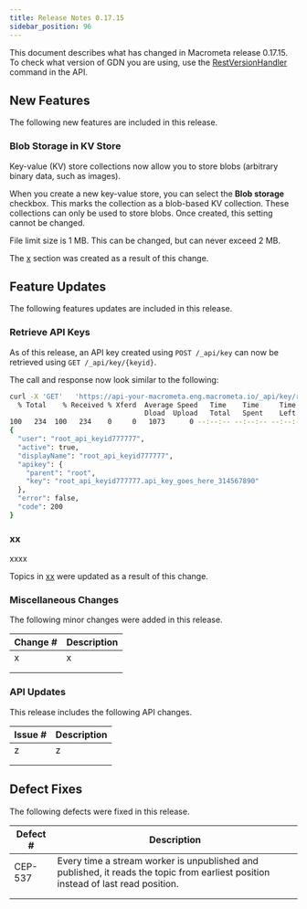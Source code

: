 ```yaml
---
title: Release Notes 0.17.15
sidebar_position: 96
---
```


This document describes what has changed in Macrometa release 0.17.15. To check what version of GDN you are using, use the [RestVersionHandler](https://macrometa.com/docs/api#/operations/RestVersionHandler) command in the API.

## New Features

The following new features are included in this release.

### Blob Storage in KV Store

Key-value (KV) store collections now allow you to store blobs (arbitrary binary data, such as images).

When you create a new key-value store, you can select the **Blob storage** checkbox. This marks the collection as a blob-based KV collection. These collections can only be used to store blobs. Once created, this setting cannot be changed.

File limit size is 1 MB. This can be changed, but can never exceed 2 MB.

The [x](../account-management/plans/) section was created as a result of this change.

## Feature Updates

The following features updates are included in this release.

### Retrieve API Keys

As of this release, an API key created using `POST /_api/key` can now be retrieved using `GET /_api/key/{keyid}`.

The call and response now look similar to the following:

```bash
curl -X 'GET'   'https://api-your-macrometa.eng.macrometa.io/_api/key/root_api_keyid777777'   -H 'accept: application/json'   -H 'Authorization: bearer <JWT>' | jq
  % Total    % Received % Xferd  Average Speed   Time    Time     Time  Current
                                 Dload  Upload   Total   Spent    Left  Speed
100   234  100   234    0     0   1073      0 --:--:-- --:--:-- --:--:--  1073
{
  "user": "root_api_keyid777777",
  "active": true,
  "displayName": "root_api_keyid777777",
  "apikey": {
    "parent": "root",
    "key": "root_api_keyid777777.api_key_goes_here_314567890"
  },
  "error": false,
  "code": 200
}
```

### xx

xxxx

Topics in [xx](../queries/redis/) were updated as a result of this change.

### Miscellaneous Changes

The following minor changes were added in this release.

| Change # | Description |
| -------- | ----------- |
| x        | x           |
|          |             |
|          |             |

### API Updates

This release includes the following API changes.

| Issue # | Description |
| ------- | ----------- |
| z       | z           |
|         |             |
|         |             |

## Defect Fixes

The following defects were fixed in this release.

| Defect # | Description |
| -------- | ----------- |
| CEP-537  | Every time a stream worker is unpublished and published, it reads the topic from earliest position instead of last read position.          |
|          |             |
|          |             |
